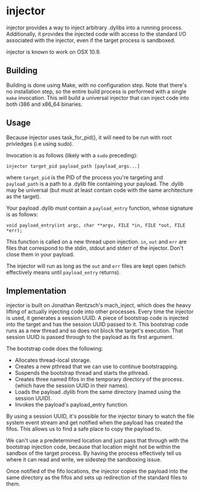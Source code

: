 injector
========

injector provides a way to inject arbitrary .dylibs into a running process.
Additionally, it provides the injected code with access to the standard I/O
associated with the injector, even if the target process is sandboxed.

injector is known to work on OSX 10.9.

Building
--------

Building is done using Make, with no configuration step. Note that there's no
installation step, so the entire build process is performed with a single 
`make` invocation. This will build a universal injector that can inject code
into both i386 and x86_64 binaries.

Usage
-----

Because injector uses task_for_pid(), it will need to be run with root
privledges (i.e using sudo).

Invocation is as follows (likely with a `sudo` preceding):

    injector target_pid payload_path [payload_args...]

where `target_pid` is the PID of the process you're targeting and 
`payload_path` is a path to a .dylib file containing your payload. The .dylib
may be universal (but must at least contain code with the same architecture
as the target).

Your payload .dylib *must* contain a `payload_entry` function, whose signature
is as follows:

    void payload_entry(int argc, char **argv, FILE *in, FILE *out, FILE *err);

This function is called on a new thread upon injection. `in`, `out` and `err`
are files that correspond to the stdin, stdout and stderr of the injector.
Don't close them in your payload.

The injector will run as long as the `out` and `err` files are kept open (which
effectively means until `payload_entry` returns).


Implementation
--------------

injector is built on Jonathan Rentzsch's mach_inject, which does the heavy
lifting of actually injecting code into other processes. Every time the
injector is used, it generates a session UUID. A piece of bootstrap code
is injected into the target and has the session UUID passed to it. This
bootstrap code runs as a new thread and so does not block the target's
execution. That session UUID is passed through to the payload as its first
argument.

The bootstrap code does the following:

- Allocates thread-local storage.
- Creates a new pthread that we can use to continue bootstrapping.
- Suspends the bootstrap thread and starts the pthread.
- Creates three named fifos in the temporary directory of the process.
  (which have the session UUID in their names).
- Loads the payload .dylib from the same directory (named using the
  session UUID).
- Invokes the payload's payload_entry function.

By using a session UUID, it's possible for the injector binary to watch the
file system event stream and get notified when the payload has created the
fifos. This allows us to find a safe place to copy the payload to.

We can't use a predetermined location and just pass that through with the 
bootstrap injection code, because that location might not be within the
sandbox of the target process. By having the process effectively tell us 
where it can read and write, we sidestep the sandboxing issue.

Once notified of the fifo locations, the injector copies the payload into
the same directory as the fifos and sets up redirection of the standard files
to them.
